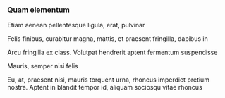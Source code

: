 ### Quam elementum

Etiam aenean pellentesque ligula, erat, pulvinar

Felis finibus, curabitur magna, mattis, et praesent fringilla, dapibus in

Arcu fringilla ex class. Volutpat hendrerit aptent fermentum suspendisse

Mauris, semper nisi felis

Eu, at, praesent nisi, mauris torquent urna, rhoncus imperdiet pretium nostra. Aptent in blandit tempor id, aliquam sociosqu vitae rhoncus


